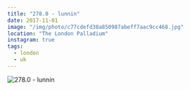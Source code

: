 ```yaml
---
title: "278.0 - lunnin"
date: 2017-11-01
image: "/img/photo/c77cdefd38a850987abeff7aac9cc468.jpg"
location: "The London Palladium"
instagram: true
tags:
  - london
  - uk
---
```


![278.0 - lunnin](/img/photo/c77cdefd38a850987abeff7aac9cc468.jpg)
